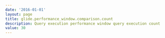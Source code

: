 ```yaml
---
date: '2016-01-01'
layout: page
title: glide.performance_window.comparison.count
description: Query execution performance window query execution count
value: 30
---
```

